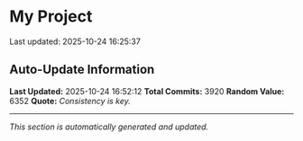 # My Project


Last updated: 2025-10-24 16:25:37























































































































































































































































































































































































































































































































































































































































































































































































































































































































































































































































































































































































































































































































































































































































































































































































































































































































































































































































































































































































































































































































































































































































































































































































































































































































































































































































































































































































































































































































































































































































































































































































































































































































































































































































































































































































































































































































































































































































































































































































































































































































































































































































































































































































































































































## Auto-Update Information

**Last Updated:** 2025-10-24 16:52:12
**Total Commits:** 3920
**Random Value:** 6352
**Quote:** _Consistency is key._

---
_This section is automatically generated and updated._